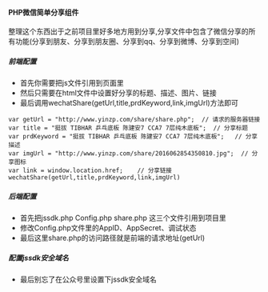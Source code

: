 #### PHP微信简单分享组件
整理这个东西出于之前项目里好多地方用到分享,分享文件中包含了微信分享的所有功能(分享到朋友、分享到朋友圈、分享到qq、分享到微博、分享到空间)
##### 前端配置
- 首先你需要把js文件引用到页面里
- 然后只需要在html文件中设置好分享的标题、描述、图片、链接
- 最后调用wechatShare(getUrl,title,prdKeyword,link,imgUrl)方法即可
```
var getUrl = "http://www.yinzp.com/share/share.php";  // 请求的服务器链接
var title = "挺拔 TIBHAR 乒乓底板 陈建安7 CCA7 7层纯木底板";  // 分享标题
var prdKeyword = "挺拔 TIBHAR 乒乓底板 陈建安7 CCA7 7层纯木底板";   // 分享描述
var imgUrl = "http://www.yinzp.com/share/2016062854350810.jpg";  // 分享图标
var link = window.location.href;    // 分享链接
wechatShare(getUrl,title,prdKeyword,link,imgUrl)
```

##### 后端配置
- 首先把jssdk.php Config.php share.php 这三个文件引用到项目里
- 修改Config.php文件里的AppID、AppSecret、调试状态
- 最后这里share.php的访问路径就是前端的请求地址(getUrl)

##### 配置jssdk安全域名
- 最后别忘了在公众号里设置下jssdk安全域名


